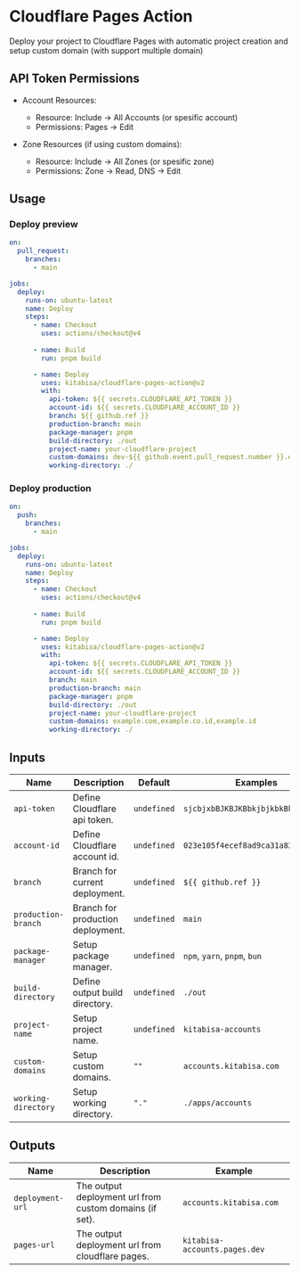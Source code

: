 # Cloudflare Pages Action

Deploy your project to Cloudflare Pages with automatic project creation and setup custom domain (with support multiple domain)

## API Token Permissions

  * Account Resources:
    * Resource: Include -> All Accounts (or spesific account)
    * Permissions: Pages -> Edit

  * Zone Resources (if using custom domains):
    * Resource: Include -> All Zones (or spesific zone)
    * Permissions: Zone -> Read, DNS -> Edit

## Usage

### Deploy preview

```yaml
on:
  pull_request:
    branches:
      - main

jobs:
  deploy:
    runs-on: ubuntu-latest
    name: Deploy
    steps:
      - name: Checkout
        uses: actions/checkout@v4
      
      - name: Build
        run: pnpm build

      - name: Deploy
        uses: kitabisa/cloudflare-pages-action@v2
        with:
          api-token: ${{ secrets.CLOUDFLARE_API_TOKEN }}
          account-id: ${{ secrets.CLOUDFLARE_ACCOUNT_ID }}
          branch: ${{ github.ref }}
          production-branch: main
          package-manager: pnpm
          build-directory: ./out
          project-name: your-cloudflare-project
          custom-domains: dev-${{ github.event.pull_request.number }}.example.com
          working-directory: ./
```

### Deploy production

```yaml
on:
  push:
    branches:
      - main

jobs:
  deploy:
    runs-on: ubuntu-latest
    name: Deploy
    steps:
      - name: Checkout
        uses: actions/checkout@v4
      
      - name: Build
        run: pnpm build

      - name: Deploy
        uses: kitabisa/cloudflare-pages-action@v2
        with:
          api-token: ${{ secrets.CLOUDFLARE_API_TOKEN }}
          account-id: ${{ secrets.CLOUDFLARE_ACCOUNT_ID }}
          branch: main
          production-branch: main
          package-manager: pnpm
          build-directory: ./out
          project-name: your-cloudflare-project
          custom-domains: example.com,example.co.id,example.id
          working-directory: ./
```

## Inputs

| Name                  | Description                       | Default       | Examples                              |
| --------------------- | --------------------------------- | ------------- | ------------------------------------- |
| `api-token`           | Define Cloudflare api token.      | `undefined`   | `sjcbjxbBJKBJKBbkjbjkbkBkbjkBjkbk`    |
| `account-id`          | Define Cloudflare account id.     | `undefined`   | `023e105f4ecef8ad9ca31a8372d0c353`    |
| `branch`              | Branch for current deployment.    | `undefined`   | `${{ github.ref }}`                   |
| `production-branch`   | Branch for production deployment. | `undefined`   | `main`                                |
| `package-manager`     | Setup package manager.            | `undefined`   | `npm`, `yarn`, `pnpm`, `bun`          |
| `build-directory`     | Define output build directory.    | `undefined`   | `./out`                               |
| `project-name`        | Setup project name.               | `undefined`   | `kitabisa-accounts`                   |
| `custom-domains`      | Setup custom domains.             | `""`          | `accounts.kitabisa.com`               |
| `working-directory`   | Setup working directory.          | `"."`         | `./apps/accounts`                     |

## Outputs

| Name              | Description                                               | Example                       |
| ----------------- | --------------------------------------------------------- | ----------------------------- |
| `deployment-url`  | The output deployment url from custom domains (if set).   | `accounts.kitabisa.com`       |
| `pages-url`       | The output deployment url from cloudflare pages.          | `kitabisa-accounts.pages.dev` |
